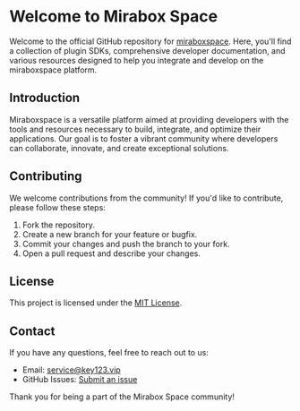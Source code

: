 # Welcome to Mirabox Space

Welcome to the official GitHub repository for [miraboxspace](https://github.com/miraboxspace). Here, you'll find a collection of plugin SDKs, comprehensive developer documentation, and various resources designed to help you integrate and develop on the miraboxspace platform.

## Introduction

Miraboxspace is a versatile platform aimed at providing developers with the tools and resources necessary to build, integrate, and optimize their applications. Our goal is to foster a vibrant community where developers can collaborate, innovate, and create exceptional solutions.

## Contributing

We welcome contributions from the community! If you'd like to contribute, please follow these steps:

1. Fork the repository.
2. Create a new branch for your feature or bugfix.
3. Commit your changes and push the branch to your fork.
4. Open a pull request and describe your changes.

## License

This project is licensed under the [MIT License](LICENSE).

## Contact

If you have any questions, feel free to reach out to us:

- Email: service@key123.vip
- GitHub Issues: [Submit an issue](https://github.com/miraboxspace/repo-name/issues)

Thank you for being a part of the Mirabox Space community!
